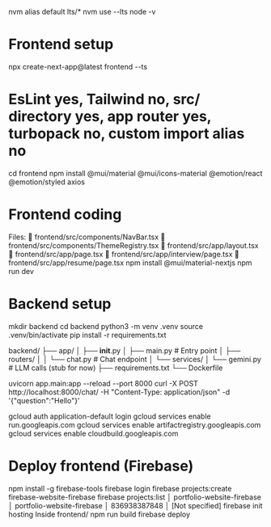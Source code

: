 
nvm alias default lts/*
nvm use --lts
node -v 
# Frontend setup
npx create-next-app@latest frontend --ts
# EsLint yes, Tailwind no, src/ directory yes, app router yes, turbopack no, custom import alias no
cd frontend
npm install @mui/material @mui/icons-material @emotion/react @emotion/styled axios

# Frontend coding
Files:
📂 frontend/src/components/NavBar.tsx
📂 frontend/src/components/ThemeRegistry.tsx
📂 frontend/src/app/layout.tsx
📂 frontend/src/app/page.tsx
📂 frontend/src/app/interview/page.tsx
📂 frontend/src/app/resume/page.tsx
npm install @mui/material-nextjs
npm run dev



# Backend setup
mkdir backend
cd backend
python3 -m venv .venv
source .venv/bin/activate
pip install -r requirements.txt


backend/
├── app/
│   ├── __init__.py
│   ├── main.py         # Entry point
│   ├── routers/
│   │   └── chat.py     # Chat endpoint
│   └── services/
│       └── gemini.py   # LLM calls (stub for now)
├── requirements.txt
└── Dockerfile

uvicorn app.main:app --reload --port 8000
curl -X POST http://localhost:8000/chat/ -H "Content-Type: application/json" -d '{"question":"Hello"}'


gcloud auth application-default login
gcloud services enable run.googleapis.com
gcloud services enable artifactregistry.googleapis.com
gcloud services enable cloudbuild.googleapis.com

# Deploy frontend (Firebase)
npm install -g firebase-tools
firebase login
firebase projects:create firebase-website-firebase
firebase projects:list
│ portfolio-website-firebase │ portfolio-website-firebase    │ 836938387848   │ [Not specified]     firebase init hosting
Inside frontend/
npm run build
firebase deploy

